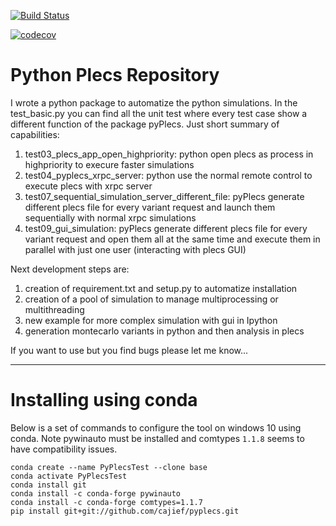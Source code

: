 [![Build Status](https://travis-ci.com/tinix84/pyplecs.svg?branch=master)](https://travis-ci.com/tinix84/pyplecs)

[![codecov](https://codecov.io/gh/tinix84/pyplecs/branch/master/graph/badge.svg)](https://codecov.io/gh/tinix84/pyplecs)

# Python Plecs Repository

I wrote a python package to automatize the python simulations. In the test_basic.py you can find all the unit test where every test case show a different function of the package pyPlecs. Just short summary of capabilities:

1. test03_plecs_app_open_highpriority: python open plecs as process in highpriority to execure faster simulations
2. test04_pyplecs_xrpc_server: python use the normal remote control to execute plecs with xrpc server
3. test07_sequential_simulation_server_different_file: pyPlecs generate different plecs file for every variant request and launch them sequentially with normal xrpc simulations
4. test09_gui_simulation: pyPlecs generate different plecs file for every variant request and open them all at the same time and execute them in parallel with just one user (interacting with plecs GUI)

Next development steps are:

1. creation of requirement.txt and setup.py to automatize installation
2. creation of a pool of simulation to manage multiprocessing or multithreading
3. new example for more complex simulation with gui in Ipython
4. generation montecarlo variants in python and then analysis in plecs 

If you want to use but you find bugs please let me know...


---------------

# Installing using conda
Below is a set of commands to configure the tool on windows 10 using conda.  Note pywinauto must be installed and comtypes `1.1.8` seems to have compatibility issues.

```
conda create --name PyPlecsTest --clone base  
conda activate PyPlecsTest
conda install git
conda install -c conda-forge pywinauto 
conda install -c conda-forge comtypes=1.1.7
pip install git+git://github.com/cajief/pyplecs.git
```



